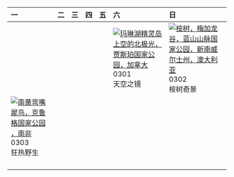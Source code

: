 | 一                                                                                                                                                                                        | 二   | 三   | 四   | 五   | 六                                                                                                                                                                                                        | 日                                                                                                                                                                                                          |
|:-----------------------------------------------------------------------------------------------------------------------------------------------------------------------------------------|:----|:----|:----|:----|:---------------------------------------------------------------------------------------------------------------------------------------------------------------------------------------------------------|:-----------------------------------------------------------------------------------------------------------------------------------------------------------------------------------------------------------|
|                                                                                                                                                                                          |     |     |     |     | [![](https://www.bing.com/th?id=OHR.MaligneLakeJasper_ZH-CN2664289451_320x240.jpg "玛琳湖精灵岛上空的北极光，贾斯珀国家公园，加拿大")](https://www.bing.com/th?id=OHR.MaligneLakeJasper_ZH-CN2664289451_UHD.jpg)<br>0301<br>天空之镜 | [![](https://www.bing.com/th?id=OHR.EucalyptusForest_ZH-CN3052498076_320x240.jpg "桉树，梅加龙谷，蓝山山脉国家公园，新南威尔士州，澳大利亚")](https://www.bing.com/th?id=OHR.EucalyptusForest_ZH-CN3052498076_UHD.jpg)<br>0302<br>桉树奇景 |
| [![](https://www.bing.com/th?id=OHR.HornbillPair_ZH-CN3380997666_320x240.jpg "南黄弯嘴犀鸟，克鲁格国家公园 ，南非")](https://www.bing.com/th?id=OHR.HornbillPair_ZH-CN3380997666_UHD.jpg)<br>0303<br>狂热野生 |     |     |     |     |                                                                                                                                                                                                          |                                                                                                                                                                                                            |
|                                                                                                                                                                                          |     |     |     |     |                                                                                                                                                                                                          |                                                                                                                                                                                                            |
|                                                                                                                                                                                          |     |     |     |     |                                                                                                                                                                                                          |                                                                                                                                                                                                            |
|                                                                                                                                                                                          |     |     |     |     |                                                                                                                                                                                                          |                                                                                                                                                                                                            |
|                                                                                                                                                                                          |     |     |     |     |                                                                                                                                                                                                          |                                                                                                                                                                                                            |